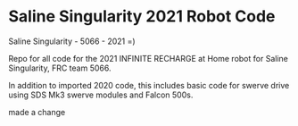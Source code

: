 # Saline Singularity 2021 Robot Code

Saline Singularity - 5066 - 2021 =)

Repo for all code for the 2021 INFINITE RECHARGE at Home robot for Saline Singularity, FRC team 5066. 

In addition to imported 2020 code, this includes basic code for swerve drive using SDS Mk3 swerve modules and Falcon 500s. 

made a change
